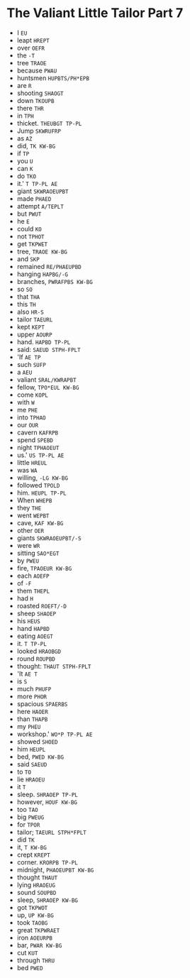 # The Valiant Little Tailor Part 7

* I `EU`
* leapt `HREPT`
* over `OEFR`
* the `-T`
* tree `TRAOE`
* because `PWAU`
* huntsmen `HUPBTS/PH*EPB`
* are `R`
* shooting `SHAOGT`
* down `TKOUPB`
* there `THR`
* in `TPH`
* thicket. `THEUBGT TP-PL`
* Jump `SKWRUFRP`
* as `AZ`
* did, `TK KW-BG`
* if `TP`
* you `U`
* can `K`
* do `TKO`
* it.' `T TP-PL AE`
* giant `SKWRAOEUPBT`
* made `PHAED`
* attempt `A/TEPLT`
* but `PWUT`
* he `E`
* could `KO`
* not `TPHOT`
* get `TKPWET`
* tree, `TRAOE KW-BG`
* and `SKP`
* remained `RE/PHAEUPBD`
* hanging `HAPBG/-G`
* branches, `PWRAFPBS KW-BG`
* so `SO`
* that `THA`
* this `TH`
* also `HR-S`
* tailor `TAEURL`
* kept `KEPT`
* upper `AOURP`
* hand. `HAPBD TP-PL`
* said: `SAEUD STPH-FPLT`
* 'If `AE TP`
* such `SUFP`
* a `AEU`
* valiant `SRAL/KWRAPBT`
* fellow, `TPO*EUL KW-BG`
* come `KOPL`
* with `W`
* me `PHE`
* into `TPHAO`
* our `OUR`
* cavern `KAFRPB`
* spend `SPEBD`
* night `TPHAOEUT`
* us.' `US TP-PL AE`
* little `HREUL`
* was `WA`
* willing, `-LG KW-BG`
* followed `TPOLD`
* him. `HEUPL TP-PL`
* When `WHEPB`
* they `THE`
* went `WEPBT`
* cave, `KAF KW-BG`
* other `OER`
* giants `SKWRAOEUPBT/-S`
* were `WR`
* sitting `SAO*EGT`
* by `PWEU`
* fire, `TPAOEUR KW-BG`
* each `AOEFP`
* of `-F`
* them `THEPL`
* had `H`
* roasted `ROEFT/-D`
* sheep `SHAOEP`
* his `HEUS`
* hand `HAPBD`
* eating `AOEGT`
* it. `T TP-PL`
* looked `HRAOBGD`
* round `ROUPBD`
* thought: `THAUT STPH-FPLT`
* 'It `AE T`
* is `S`
* much `PHUFP`
* more `PHOR`
* spacious `SPAERBS`
* here `HAOER`
* than `THAPB`
* my `PHEU`
* workshop.' `WO*P TP-PL AE`
* showed `SHOED`
* him `HEUPL`
* bed, `PWED KW-BG`
* said `SAEUD`
* to `TO`
* lie `HRAOEU`
* it `T`
* sleep. `SHRAOEP TP-PL`
* however, `HOUF KW-BG`
* too `TAO`
* big `PWEUG`
* for `TPOR`
* tailor; `TAEURL STPH*FPLT`
* did `TK`
* it, `T KW-BG`
* crept `KREPT`
* corner. `KRORPB TP-PL`
* midnight, `PHAOEUPBT KW-BG`
* thought `THAUT`
* lying `HRAOEUG`
* sound `SOUPBD`
* sleep, `SHRAOEP KW-BG`
* got `TKPWOT`
* up, `UP KW-BG`
* took `TAOBG`
* great `TKPWRAET`
* iron `AOEURPB`
* bar, `PWAR KW-BG`
* cut `KUT`
* through `THRU`
* bed `PWED`
